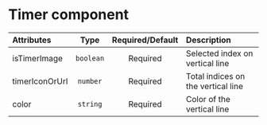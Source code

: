 # Timer component

<table>
    <thead>
        <tr>
            <th style="text-align:left;">Attributes</th>
            <th style="text-align:center;">Type</th>
            <th style="text-align:center;">Required/Default</th>
            <th style="text-align:left;">Description</th>
        </tr>
    </thead>
    <tbody>
        <tr>
            <td style="text-align:left;">isTimerImage</td>
            <td style="text-align:center;"><code>boolean</code></td>
            <td style="text-align:center;">Required</td>
            <td style="text-align:left;">Selected index on vertical line</td>
        </tr>
        <tr>
            <td style="text-align:left;">timerIconOrUrl</td>
            <td style="text-align:center;"><code>number</code></td>
            <td style="text-align:center;">Required</td>
            <td style="text-align:left;">Total indices on the vertical line</td>
        </tr>
        <tr>
            <td style="text-align:left;">color</td>
            <td style="text-align:center;"><code>string</code></td>
            <td style="text-align:center;">Required</td>
            <td style="text-align:left;">Color of the vertical line</td>
        </tr>
    </tbody>
</table>
